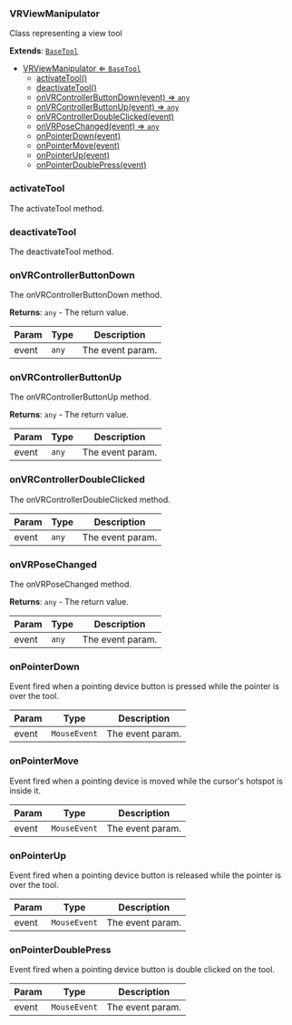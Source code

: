 <a name="VRViewManipulator"></a>

### VRViewManipulator 
Class representing a view tool


**Extends**: <code>[BaseTool](api/SceneTree\Manipulators\BaseTool.md)</code>  

* [VRViewManipulator ⇐ <code>BaseTool</code>](#VRViewManipulator)
    * [activateTool()](#activateTool)
    * [deactivateTool()](#deactivateTool)
    * [onVRControllerButtonDown(event) ⇒ <code>any</code>](#onVRControllerButtonDown)
    * [onVRControllerButtonUp(event) ⇒ <code>any</code>](#onVRControllerButtonUp)
    * [onVRControllerDoubleClicked(event)](#onVRControllerDoubleClicked)
    * [onVRPoseChanged(event) ⇒ <code>any</code>](#onVRPoseChanged)
    * [onPointerDown(event)](#onPointerDown)
    * [onPointerMove(event)](#onPointerMove)
    * [onPointerUp(event)](#onPointerUp)
    * [onPointerDoublePress(event)](#onPointerDoublePress)

<a name="VRViewManipulator+activateTool"></a>

### activateTool
The activateTool method.


<a name="VRViewManipulator+deactivateTool"></a>

### deactivateTool
The deactivateTool method.


<a name="VRViewManipulator+onVRControllerButtonDown"></a>

### onVRControllerButtonDown
The onVRControllerButtonDown method.


**Returns**: <code>any</code> - The return value.  

| Param | Type | Description |
| --- | --- | --- |
| event | <code>any</code> | The event param. |

<a name="VRViewManipulator+onVRControllerButtonUp"></a>

### onVRControllerButtonUp
The onVRControllerButtonUp method.


**Returns**: <code>any</code> - The return value.  

| Param | Type | Description |
| --- | --- | --- |
| event | <code>any</code> | The event param. |

<a name="VRViewManipulator+onVRControllerDoubleClicked"></a>

### onVRControllerDoubleClicked
The onVRControllerDoubleClicked method.



| Param | Type | Description |
| --- | --- | --- |
| event | <code>any</code> | The event param. |

<a name="VRViewManipulator+onVRPoseChanged"></a>

### onVRPoseChanged
The onVRPoseChanged method.


**Returns**: <code>any</code> - The return value.  

| Param | Type | Description |
| --- | --- | --- |
| event | <code>any</code> | The event param. |

<a name="VRViewManipulator+onPointerDown"></a>

### onPointerDown
Event fired when a pointing device button is pressed while the pointer is over the tool.



| Param | Type | Description |
| --- | --- | --- |
| event | <code>MouseEvent</code> | The event param. |

<a name="VRViewManipulator+onPointerMove"></a>

### onPointerMove
Event fired when a pointing device is moved while the cursor's hotspot is inside it.



| Param | Type | Description |
| --- | --- | --- |
| event | <code>MouseEvent</code> | The event param. |

<a name="VRViewManipulator+onPointerUp"></a>

### onPointerUp
Event fired when a pointing device button is released while the pointer is over the tool.



| Param | Type | Description |
| --- | --- | --- |
| event | <code>MouseEvent</code> | The event param. |

<a name="VRViewManipulator+onPointerDoublePress"></a>

### onPointerDoublePress
Event fired when a pointing device button is double clicked on the tool.



| Param | Type | Description |
| --- | --- | --- |
| event | <code>MouseEvent</code> | The event param. |


